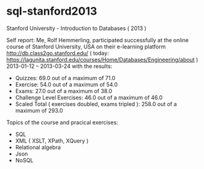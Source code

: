 # sql-stanford2013
Stanford University - Introduction to Databases ( 2013 )

Self report: Me, Rolf Hemmerling, participated successfully at the online course of Stanford University, USA on their e-learning platform  http://db.class2go.stanford.edu/ ( today: https://lagunita.stanford.edu/courses/Home/Databases/Engineering/about ) 2013-01-12 – 2013-03-24 with the results:

- Quizzes: 69.0 out of a maximum of 71.0
- Exercise: 54.0 out of a maximum of 54.0
- Exams: 27.0 out of a maximum of 38.0
- Challenge Level Exercises: 46.0 out of a maximum of 46.0
- Scaled Total ( exercises doubled, exams tripled ): 258.0 out of a maximum of 293.0

Topics of the course and pracical exercises:
- SQL
- XML ( XSLT, XPath, XQuery )
- Relational algebra
- Json
- NoSQL

